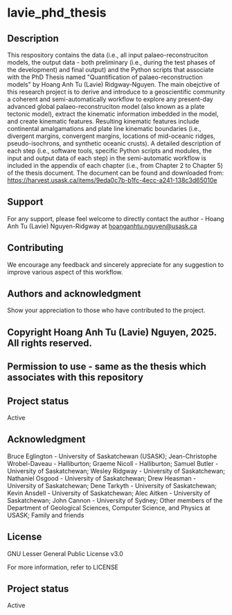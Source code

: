 # lavie_phd_thesis

## Description
This respository contains the data (i.e., all input palaeo-reconstruciton models, the output data - both preliminary (i.e., during the test phases of the development) and final output) and the Python scripts that associate with the PhD Thesis named "Quantification of palaeo-reconstruction models" by Hoang Anh Tu (Lavie) Ridgway-Nguyen. The main obejctive of this research project is to derive and introduce to a geoscientific community a coherent and semi-automatically workflow to explore any present-day advanced global palaeo-reconstruciton model (also known as a plate tectonic model), extract the kinematic information imbedded in the model, and create kinematic features. Resulting kinematic features include continental amalgamations and plate line kinematic boundaries (i.e., divergent margins, convergent margins, locations of mid-oceanic ridges, pseudo-isochrons, and synthetic oceanic crusts). 
A detailed description of each step (i.e., software tools, specific Python scripts and modules, the input and output data of each step) in the semi-automatic workflow is included in the appendix of each chapter (i.e., from Chapter 2 to Chapter 5) of the thesis document. The document can be found and downloaded from: https://harvest.usask.ca/items/9eda0c7b-b1fc-4ecc-a241-138c3d65010e

## Support
For any support, please feel welcome to directly contact the author - Hoang Anh Tu (Lavie) Nguyen-Ridgway at hoanganhtu.nguyen@usask.ca

## Contributing
We encourage any feedback and sincerely appreciate for any suggestion to improve various aspect of this workflow.

## Authors and acknowledgment
Show your appreciation to those who have contributed to the project.

## Copyright Hoang Anh Tu (Lavie) Nguyen, 2025. All rights reserved.
## Permission to use - same as the thesis which associates with this repository


## Project status
Active



## Acknowledgment
Bruce Eglington - University of Saskatchewan (USASK);
Jean-Christophe Wrobel-Daveau - Halliburton;
Graeme Nicoll - Halliburton;
Samuel Butler - University of Saskatchewan;
Wesley Ridgway - University of Saskatchewan;
Nathaniel Osgood - University of Saskatchewan;
Drew Heasman - University of Saskatchewan;
Dene Tarkyth - University of Saskatchewan;
Kevin Ansdell - University of Saskatchewan;
Alec Aitken - University of Saskatchewan;
John Cannon - University of Sydney;
Other members of the Department of Geological Sciences, Computer Science, and Physics at USASK;
Family and friends 

## License
GNU Lesser General Public License v3.0

For more information, refer to LICENSE

## Project status
Active
